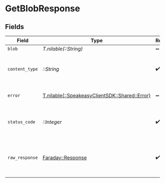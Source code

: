# GetBlobResponse


## Fields

| Field                                                                          | Type                                                                           | Required                                                                       | Description                                                                    |
| ------------------------------------------------------------------------------ | ------------------------------------------------------------------------------ | ------------------------------------------------------------------------------ | ------------------------------------------------------------------------------ |
| `blob`                                                                         | *T.nilable(::String)*                                                          | :heavy_minus_sign:                                                             | OK                                                                             |
| `content_type`                                                                 | *::String*                                                                     | :heavy_check_mark:                                                             | HTTP response content type for this operation                                  |
| `error`                                                                        | [T.nilable(::SpeakeasyClientSDK::Shared::Error)](../../models/shared/error.md) | :heavy_minus_sign:                                                             | Default error response                                                         |
| `status_code`                                                                  | *::Integer*                                                                    | :heavy_check_mark:                                                             | HTTP response status code for this operation                                   |
| `raw_response`                                                                 | [Faraday::Response](https://www.rubydoc.info/gems/faraday/Faraday/Response)    | :heavy_check_mark:                                                             | Raw HTTP response; suitable for custom response parsing                        |